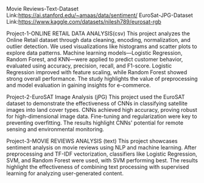 Movie Reviews-Text-Dataset Link:https://ai.stanford.edu/~amaas/data/sentiment/
EuroSat-JPG-Dataset Link:https://www.kaggle.com/datasets/nilesh789/eurosat-rgb

Project-1-ONLINE RETAIL DATA ANALYSIS(csv)
This project analyzes the Online Retail dataset through data cleaning, encoding, normalization, and outlier detection. We used visualizations like histograms and scatter plots to explore data patterns. Machine learning models—Logistic Regression, Random Forest, and KNN—were applied to predict customer behavior, evaluated using accuracy, precision, recall, and F1-score. Logistic Regression improved with feature scaling, while Random Forest showed strong overall performance. The study highlights the value of preprocessing and model evaluation in gaining insights for e-commerce.

Project-2-EuroSAT Image Analysis (jPG)
This project used the EuroSAT dataset to demonstrate the effectiveness of CNNs in classifying satellite images into land cover types. CNNs achieved high accuracy, proving robust for high-dimensional image data. Fine-tuning and regularization were key to preventing overfitting. The results highlight CNNs' potential for remote sensing and environmental monitoring.

Project-3-MOVIE REVIEWS ANALYSIS (text)
This project showcases sentiment analysis on movie reviews using NLP and machine learning. After preprocessing and TF-IDF vectorization, classifiers like Logistic Regression, SVM, and Random Forest were used, with SVM performing best. The results highlight the effectiveness of combining text processing with supervised learning for analyzing user-generated content.
